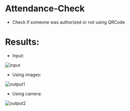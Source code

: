 # Attendance-Check
- Check if someone was authorized or not using QRCode

# Results:
- Input:

![input](https://user-images.githubusercontent.com/52019849/115137458-2fd9b200-a061-11eb-8b80-c574ca194414.PNG)

- Using images:

![output1](https://user-images.githubusercontent.com/52019849/115137440-1b95b500-a061-11eb-87d4-2d83901555a9.PNG)

- Using camera:

![output2](https://user-images.githubusercontent.com/52019849/115137447-1f293c00-a061-11eb-9b6e-346c2ce4a951.PNG)


